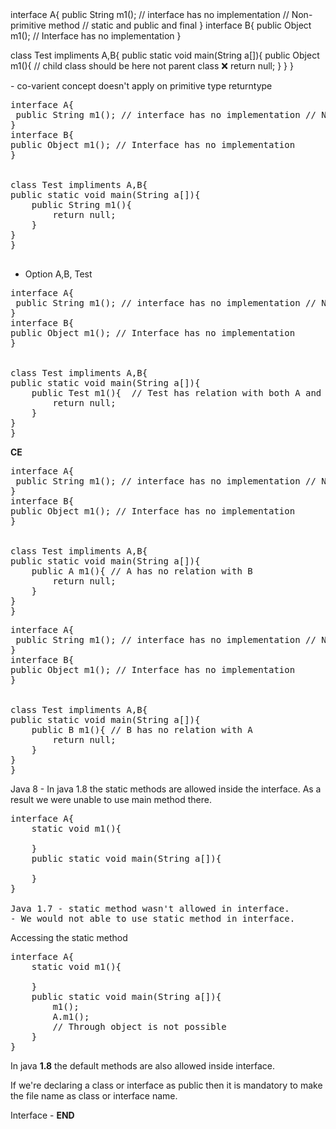 </pre>
interface A{
 public String m1(); // interface has no implementation // Non-primitive method // static and public and final
}
interface B{
public Object m1(); // Interface has no implementation
}


class Test impliments A,B{
public static void main(String a[]){
    public Object m1(){ // child class should be here not parent class ❌
        return null;
    }
}
}

</pre>
- co-varient concept doesn't apply on primitive type returntype


<pre>
interface A{
 public String m1(); // interface has no implementation // Non-primitive // static and public and final
}
interface B{
public Object m1(); // Interface has no implementation
}


class Test impliments A,B{
public static void main(String a[]){
    public String m1(){
        return null;
    }
}
}

</pre>
- Option A,B, Test
<pre>
interface A{
 public String m1(); // interface has no implementation // Non-primitive // static and public and final
}
interface B{
public Object m1(); // Interface has no implementation
}


class Test impliments A,B{
public static void main(String a[]){
    public Test m1(){  // Test has relation with both A and B and it is child to A and B. As per covarient concept child should be below and parent should be above.
        return null;
    }
}
}
</pre>
**CE**

<pre>
interface A{
 public String m1(); // interface has no implementation // Non-primitive // static and public and final
}
interface B{
public Object m1(); // Interface has no implementation
}


class Test impliments A,B{
public static void main(String a[]){
    public A m1(){ // A has no relation with B
        return null;
    }
}
}
</pre>
<pre>
interface A{
 public String m1(); // interface has no implementation // Non-primitive // static and public and final
}
interface B{
public Object m1(); // Interface has no implementation
}


class Test impliments A,B{
public static void main(String a[]){
    public B m1(){ // B has no relation with A
        return null;
    }
}
}
</pre>
Java 8 - 
In java 1.8 the static methods are allowed inside the interface.
As a result we were unable to use main method there.
<pre>
interface A{
    static void m1(){

    }
    public static void main(String a[]){

    }
}

Java 1.7 - static method wasn't allowed in interface.
- We would not able to use static method in interface. 
</pre>
Accessing the static method


<pre>
interface A{
    static void m1(){

    }
    public static void main(String a[]){
        m1();
        A.m1();
        // Through object is not possible
    }
}
</pre>

In java **1.8** the default methods are also allowed inside interface.

If we're declaring a class or interface  as public then it is mandatory to make the file name as class or interface name.


Interface - **END** 


















